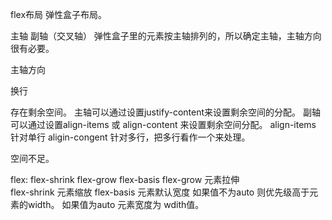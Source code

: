 flex布局 弹性盒子布局。

主轴 副轴（交叉轴）
弹性盒子里的元素按主轴排列的，所以确定主轴，主轴方向很有必要。

主轴方向

换行

存在剩余空间。 主轴可以通过设置justify-content来设置剩余空间的分配。
              副轴可以通过设置align-items 或 align-content 来设置剩余空间分配。
              align-items 针对单行
              aligin-congent 针对多行，把多行看作一个来处理。

空间不足。

flex: flex-shrink flex-grow flex-basis
flex-grow 元素拉伸  
flex-shrink 元素缩放
flex-basis 元素默认宽度 如果值不为auto 则优先级高于元素的width。 如果值为auto 元素宽度为 wdith值。